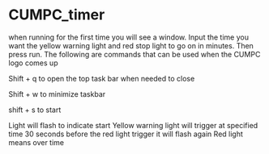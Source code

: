 # CUMPC_timer
when running for the first time you will see a window. Input the time you want the yellow warning light and red stop light to go on in minutes.
Then press run. The following are commands that can be used when the CUMPC logo comes up

Shift + q to open the top task bar when needed to close

Shift + w to minimize taskbar

shift + s to start

Light will flash to indicate start
Yellow warning light will trigger at specified time
30 seconds before the red light trigger it will flash again
Red light means over time
